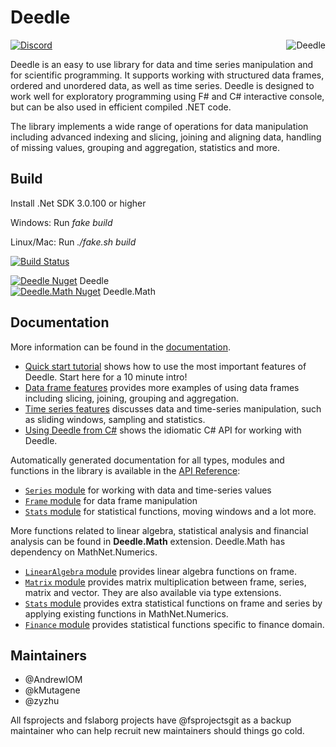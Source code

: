 Deedle 
======
<img align="right" src="https://github.com/fslaborg/Deedle/raw/master/docs/files/images/logo.png" alt="Deedle" />

[![Discord](https://img.shields.io/discord/836161044501889064?color=purple&label=Join%20our%20Discord%21&logo=discord&logoColor=white)](https://discord.gg/tNxJkz9KaA)

Deedle is an easy to use library for data and time series manipulation and for scientific programming. It supports working with structured data frames, ordered and unordered data, as well as time series. Deedle is designed to work well for exploratory programming using F# and C# interactive console, but can be also used in efficient compiled .NET code.

The library implements a wide range of operations for data manipulation including advanced indexing and slicing, joining and aligning data, handling of missing values, grouping and aggregation, statistics and more.

Build
-------------
Install .Net SDK 3.0.100 or higher

Windows: Run *fake build*

Linux/Mac: Run *./fake.sh build*

[![Build Status](https://github.com/fslaborg/deedle/actions/workflows/push-master.yml/badge.svg)](https://github.com/fslaborg/Deedle/actions) 

[![Deedle Nuget](https://buildstats.info/nuget/Deedle)](https://www.nuget.org/packages/Deedle/) Deedle  
[![Deedle.Math Nuget](https://buildstats.info/nuget/Deedle.Math)](https://www.nuget.org/packages/Deedle.Math/) Deedle.Math

Documentation
-------------

More information can be found in the [documentation](http://fslab.org/Deedle/).

 * [Quick start tutorial](http://fslab.org/Deedle/tutorial.html) shows how to use the most important 
   features of Deedle. Start here for a 10 minute intro!
 * [Data frame features](http://fslab.org/Deedle/frame.html) provides more examples of using data frames including slicing, joining, grouping and aggregation.
 * [Time series features](http://fslab.org/Deedle/series.html) discusses data and time-series manipulation, such as sliding windows, sampling and statistics.
 * [Using Deedle from C#](http://fslab.org/Deedle/csharpintro.html) shows the idiomatic C# API for working with Deedle.

Automatically generated documentation for all types, modules and functions in the library 
is available in the [API Reference](http://fslab.org/Deedle/reference/index.html):

 * [`Series` module](http://fslab.org/Deedle/reference/deedle-seriesmodule.html) for working with data and time-series values
 * [`Frame` module](http://fslab.org/Deedle/reference/deedle-framemodule.html) for data frame manipulation
 * [`Stats` module](http://fslab.org/Deedle/reference/deedle-stats.html) for statistical functions, moving windows and a lot more.

More functions related to linear algebra, statistical analysis and financial analysis can be found in **Deedle.Math** extension. Deedle.Math has dependency on MathNet.Numerics.
 * [`LinearAlgebra` module](http://fslab.org/Deedle/reference/deedle-math-linearalgebra.html) provides linear algebra functions on frame.
 * [`Matrix` module](http://fslab.org/Deedle/reference/deedle-math-matrix.html) provides matrix multiplication between frame, series, matrix and vector. They are also available via type extensions.
 * [`Stats` module](http://fslab.org/Deedle/reference/deedle-math-stats.html) provides extra statistical functions on frame and series by applying existing functions in MathNet.Numerics.
 * [`Finance` module](http://fslab.org/Deedle/reference/deedle-math-finance.html) provides statistical functions specific to finance domain.  

Maintainers
-----------

* @AndrewIOM
* @kMutagene
* @zyzhu 

All fsprojects and fslaborg projects have @fsprojectsgit as a backup maintainer who can help recruit new maintainers should things go cold.


